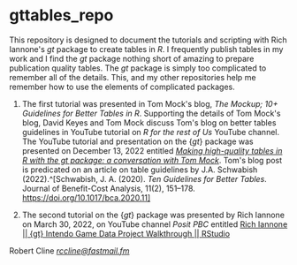 # gttables_repo

This repository is designed to document the tutorials and scripting with Rich Iannone's *gt* package to create tables in *R*.  I frequently publish tables in my work and I find the *gt* package nothing short of amazing to prepare publication quality tables.  The *gt* package is simply too complicated to remember all of the details.  This, and my other repositories help me remember how to use the elements of complicated packages.  

1. The first tutorial was presented in Tom Mock's blog, *The Mockup; 10+ Guidelines for Better Tables in R*.  Supporting the details of Tom Mock's blog, David Keyes and Tom Mock discuss Tom's blog on better tables guidelines in YouTube tutorial on *R for the rest of Us* YouTube channel.  The YouTube tutorial and presentation on the {*gt*} package was presented on December 13, 2022 entitled [*Making high-quality tables in R with the gt package: a conversation with Tom Mock*](https://www.youtube.com/watch?v=dxDeotwylr8).  Tom's blog post is predicated on an article on table guidelines by J.A. Schwabish (2022).^[Schwabish, J. A. (2020). *Ten Guidelines for Better Tables*. Journal of Benefit-Cost Analysis, 11(2), 151–178. https://doi.org/10.1017/bca.2020.11] 

2. The second tutorial on the {*gt*} package was presented by Rich Iannone on March 30, 2022, on YouTube channel *Posit PBC* entitled [Rich Iannone || {gt} Intendo Game Data Project Walkthrough || RStudio](https://www.youtube.com/watch?v=aPRVzk9pvno)  

Robert Cline
*rccline@fastmail.fm*
